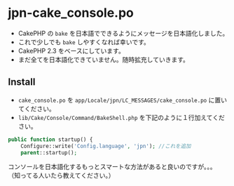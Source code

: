 jpn-cake_console.po
===================

- CakePHP の `bake` を日本語でできるようにメッセージを日本語化しました。
- これで少しでも `bake` しやすくなれば幸いです。
- CakePHP 2.3 をベースにしています。
- まだ全てを日本語化できていません。随時拡充していきます。


Install
-------

- `cake_console.po` を `app/Locale/jpn/LC_MESSAGES/cake_console.po` に置いてください。
- `lib/Cake/Console/Command/BakeShell.php` を下記のように１行加えてください。

```php
public function startup() {
    Configure::write('Config.language', 'jpn'); //これを追加
    parent::startup();
```

コンソールを日本語化するもっとスマートな方法があると良いのですが。。。
（知ってる人いたら教えてください。）
